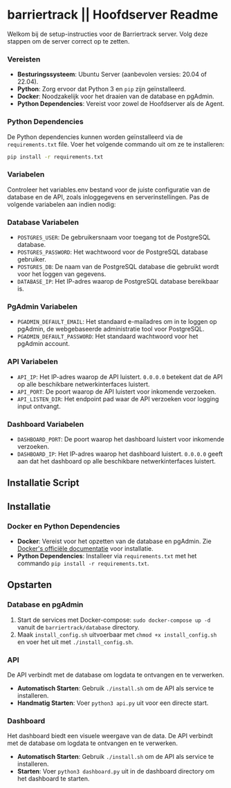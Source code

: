 # barriertrack || Hoofdserver Readme

Welkom bij de setup-instructies voor de Barriertrack server. Volg deze stappen om de server correct op te zetten.


### Vereisten
- **Besturingssysteem**: Ubuntu Server (aanbevolen versies: 20.04 of 22.04).
- **Python**: Zorg ervoor dat Python 3 en `pip` zijn geïnstalleerd.
- **Docker**: Noodzakelijk voor het draaien van de database en pgAdmin.
- **Python Dependencies**: Vereist voor zowel de Hoofdserver als de Agent.




### Python Dependencies
De Python dependencies kunnen worden geïnstalleerd via de `requirements.txt` file. Voer het volgende commando uit om ze te installeren:

```bash
pip install -r requirements.txt

```

### Variabelen

Controleer het variables.env bestand voor de juiste configuratie van de database en de API, zoals inloggegevens en serverinstellingen. Pas de volgende variabelen aan indien nodig:


### Database Variabelen
- `POSTGRES_USER`: De gebruikersnaam voor toegang tot de PostgreSQL database.
- `POSTGRES_PASSWORD`: Het wachtwoord voor de PostgreSQL database gebruiker.
- `POSTGRES_DB`: De naam van de PostgreSQL database die gebruikt wordt voor het loggen van gegevens.
- `DATABASE_IP`: Het IP-adres waarop de PostgreSQL database bereikbaar is.

### PgAdmin Variabelen
- `PGADMIN_DEFAULT_EMAIL`: Het standaard e-mailadres om in te loggen op pgAdmin, de webgebaseerde administratie tool voor PostgreSQL.
- `PGADMIN_DEFAULT_PASSWORD`: Het standaard wachtwoord voor het pgAdmin account.

### API Variabelen
- `API_IP`: Het IP-adres waarop de API luistert. `0.0.0.0` betekent dat de API op alle beschikbare netwerkinterfaces luistert.
- `API_PORT`: De poort waarop de API luistert voor inkomende verzoeken.
- `API_LISTEN_DIR`: Het endpoint pad waar de API verzoeken voor logging input ontvangt.

### Dashboard Variabelen
- `DASHBOARD_PORT`: De poort waarop het dashboard luistert voor inkomende verzoeken.
- `DASHBOARD_IP`: Het IP-adres waarop het dashboard luistert. `0.0.0.0` geeft aan dat het dashboard op alle beschikbare netwerkinterfaces luistert.

## Installatie Script

## Installatie

### Docker en Python Dependencies
- **Docker**: Vereist voor het opzetten van de database en pgAdmin. Zie [Docker's officiële documentatie](https://docs.docker.com/get-docker/) voor installatie.
- **Python Dependencies**: Installeer via `requirements.txt` met het commando `pip install -r requirements.txt`.

## Opstarten

### Database en pgAdmin
1. Start de services met Docker-compose: `sudo docker-compose up -d` vanuit de `barriertrack/database` directory.
2. Maak `install_config.sh` uitvoerbaar met `chmod +x install_config.sh` en voer het uit met `./install_config.sh`.

### API
De API verbindt met de database om logdata te ontvangen en te verwerken.
- **Automatisch Starten**: Gebruik `./install.sh` om de API als service te installeren.
- **Handmatig Starten**: Voer `python3 api.py` uit voor een directe start.

### Dashboard
Het dashboard biedt een visuele weergave van de data.
De API verbindt met de database om logdata te ontvangen en te verwerken.
- **Automatisch Starten**: Gebruik `./install.sh` om de API als service te installeren.
- **Starten**: Voer `python3 dashboard.py` uit in de dashboard directory om het dashboard te starten.



